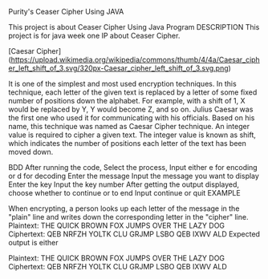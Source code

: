 Purity's Ceaser Cipher Using JAVA

This project is about Ceaser Cipher Using Java Program
DESCRIPTION
This project is for java week one IP about Ceaser Cipher.

[Caesar Cipher] (https://upload.wikimedia.org/wikipedia/commons/thumb/4/4a/Caesar_cipher_left_shift_of_3.svg/320px-Caesar_cipher_left_shift_of_3.svg.png)

It is one of the simplest and most used encryption techniques. In this technique, each letter of the given text is replaced by a letter of some fixed number of positions down the alphabet. For example, with a shift of 1, X would be replaced by Y, Y would become Z, and so on. Julius Caesar was the first one who used it for communicating with his officials. Based on his name, this technique was named as Caesar Cipher technique. An integer value is required to cipher a given text. The integer value is known as shift, which indicates the number of positions each letter of the text has been moved down.


BDD
After running the code, Select the process,
Input either e for encoding or d for decoding
Enter the message
Input the message you want to display
Enter the key
Input the key number
After getting the output displayed, choose whether to continue or to end
Input continue or quit
EXAMPLE

When encrypting, a person looks up each letter of the message in the "plain" line and writes down the corresponding letter in the "cipher" line.
Plaintext: THE QUICK BROWN FOX JUMPS OVER THE LAZY DOG
Ciphertext: QEB NRFZH YOLTK CLU GRJMP LSBO QEB IXWV ALD
Expected output is either

Plaintext: THE QUICK BROWN FOX JUMPS OVER THE LAZY DOG
Ciphertext: QEB NRFZH YOLTK CLU GRJMP LSBO QEB IXWV ALD
